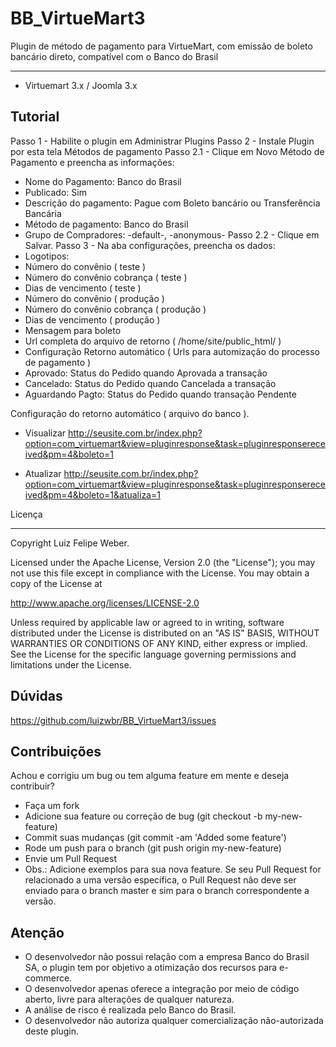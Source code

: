# BB_VirtueMart3
Plugin de método de pagamento para VirtueMart, com emissão de boleto bancário direto, compatível com o Banco do Brasil

------------------------
* Virtuemart 3.x / Joomla 3.x

Tutorial
-------
Passo 1 - Habilite o plugin em Administrar Plugins
Passo 2 - Instale Plugin por esta tela Métodos de pagamento
Passo 2.1 - Clique em Novo Método de Pagamento e preencha as informações:
* Nome do Pagamento: Banco do Brasil
* Publicado: Sim
* Descrição do pagamento: Pague com Boleto bancário ou Transferência Bancária
* Método de pagamento: Banco do Brasil
* Grupo de Compradores: -default-, -anonymous-
Passo 2.2 - Clique em Salvar.
Passo 3 - Na aba configurações, preencha os dados:
* Logotipos:
* Número do convênio ( teste )
* Número do convênio cobrança ( teste )
* Dias de vencimento ( teste )
* Número do convênio ( produção )
* Número do convênio cobrança ( produção )
* Dias de vencimento ( produção )
* Mensagem para boleto
* Url completa do arquivo de retorno ( /home/site/public_html/ )
* Configuração Retorno automático ( Urls para automização do processo de pagamento )
* Aprovado: Status do Pedido quando Aprovada a transação
* Cancelado: Status do Pedido quando Cancelada a transação
* Aguardando Pagto: Status do Pedido quando transação Pendente

Configuração do retorno automático ( arquivo do banco ).
* Visualizar
http://seusite.com.br/index.php?option=com_virtuemart&view=pluginresponse&task=pluginresponsereceived&pm=4&boleto=1

* Atualizar
http://seusite.com.br/index.php?option=com_virtuemart&view=pluginresponse&task=pluginresponsereceived&pm=4&boleto=1&atualiza=1

Licença

-------

Copyright Luiz Felipe Weber.

Licensed under the Apache License, Version 2.0 (the "License"); you may not use this file except in compliance with the License. You may obtain a copy of the License at

http://www.apache.org/licenses/LICENSE-2.0

Unless required by applicable law or agreed to in writing, software distributed under the License is distributed on an "AS IS" BASIS, WITHOUT WARRANTIES OR CONDITIONS OF ANY KIND, either express or implied. See the License for the specific language governing permissions and limitations under the License.


Dúvidas
----------

https://github.com/luizwbr/BB_VirtueMart3/issues

Contribuições
-------------

Achou e corrigiu um bug ou tem alguma feature em mente e deseja contribuir?

* Faça um fork
* Adicione sua feature ou correção de bug (git checkout -b my-new-feature)
* Commit suas mudanças (git commit -am 'Added some feature')
* Rode um push para o branch (git push origin my-new-feature)
* Envie um Pull Request
* Obs.: Adicione exemplos para sua nova feature. Se seu Pull Request for relacionado a uma versão específica, o Pull Request não deve ser enviado para o branch master e sim para o branch correspondente a versão.

Atenção
-------------

- O desenvolvedor não possui relação com a empresa Banco do Brasil SA, o plugin tem por objetivo a otimização dos recursos para e-commerce. 
- O desenvolvedor apenas oferece a integração por meio de código aberto, livre para alterações de qualquer natureza. 
- A análise de risco é realizada pelo Banco do Brasil.
- O desenvolvedor não autoriza qualquer comercialização não-autorizada deste plugin.

